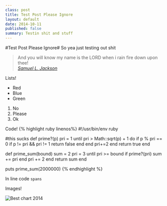```yaml
---
class: post
title: Test Post Please Ignore
layout: default
date: 2014-10-11
published: false
summary: Testin shit and stuff
---
```

#Test Post Please Ignore#
So yea just testing out shit


> And you will know my name is the LORD when i rain fire down upon thee!  
> <cite>[Samuel L. Jackson](http://en.wikipedia.org/wiki/Samuel_L._Jackson)</cite>

Lists!

* Red
* Blue
* Green


1. No
2. Please
3. Ok

Code!
{% highlight ruby linenos%}
#!/usr/bin/env ruby

#this sucks
def prime?(p)
  pri = 1
  until pri > Math::sqrt(p) + 1 do
    if p % pri == 0
      if p != pri && pri != 1
        return false
      end
    end
    pri+=2
  end
  return true
end

def prime_sum(bound)
  sum = 2
  pri = 3
  until pri >= bound
    if prime?(pri)
      sum += pri
    end
    pri += 2
  end
  return sum
end

puts prime_sum(2000000)
{% endhighlight %}

In line code `spans`

Images!  

![Best chart 2014](http://i.imgur.com/CBINkwS.jpg)
